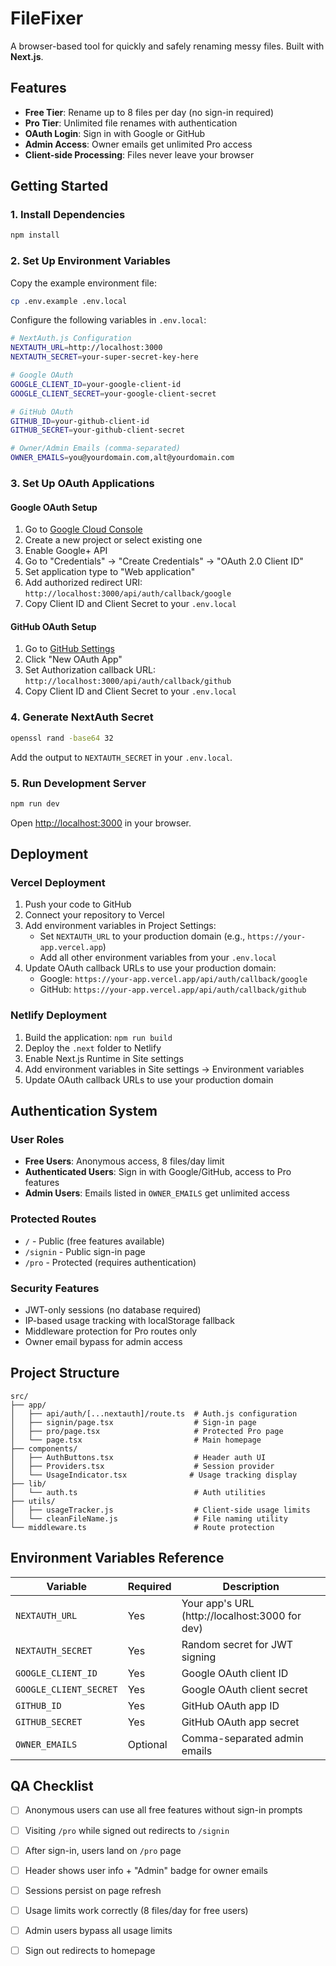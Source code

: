 # FileFixer

A browser-based tool for quickly and safely renaming messy files. Built with **Next.js**.

## Features

- **Free Tier**: Rename up to 8 files per day (no sign-in required)
- **Pro Tier**: Unlimited file renames with authentication
- **OAuth Login**: Sign in with Google or GitHub
- **Admin Access**: Owner emails get unlimited Pro access
- **Client-side Processing**: Files never leave your browser

## Getting Started

### 1. Install Dependencies

```bash
npm install
```

### 2. Set Up Environment Variables

Copy the example environment file:

```bash
cp .env.example .env.local
```

Configure the following variables in `.env.local`:

```bash
# NextAuth.js Configuration
NEXTAUTH_URL=http://localhost:3000
NEXTAUTH_SECRET=your-super-secret-key-here

# Google OAuth
GOOGLE_CLIENT_ID=your-google-client-id
GOOGLE_CLIENT_SECRET=your-google-client-secret

# GitHub OAuth  
GITHUB_ID=your-github-client-id
GITHUB_SECRET=your-github-client-secret

# Owner/Admin Emails (comma-separated)
OWNER_EMAILS=you@yourdomain.com,alt@yourdomain.com
```

### 3. Set Up OAuth Applications

#### Google OAuth Setup
1. Go to [Google Cloud Console](https://console.cloud.google.com/)
2. Create a new project or select existing one
3. Enable Google+ API
4. Go to "Credentials" → "Create Credentials" → "OAuth 2.0 Client ID"
5. Set application type to "Web application"
6. Add authorized redirect URI: `http://localhost:3000/api/auth/callback/google`
7. Copy Client ID and Client Secret to your `.env.local`

#### GitHub OAuth Setup
1. Go to [GitHub Settings](https://github.com/settings/developers)
2. Click "New OAuth App"
3. Set Authorization callback URL: `http://localhost:3000/api/auth/callback/github`
4. Copy Client ID and Client Secret to your `.env.local`

### 4. Generate NextAuth Secret

```bash
openssl rand -base64 32
```

Add the output to `NEXTAUTH_SECRET` in your `.env.local`.

### 5. Run Development Server

```bash
npm run dev
```

Open [http://localhost:3000](http://localhost:3000) in your browser.

## Deployment

### Vercel Deployment

1. Push your code to GitHub
2. Connect your repository to Vercel
3. Add environment variables in Project Settings:
   - Set `NEXTAUTH_URL` to your production domain (e.g., `https://your-app.vercel.app`)
   - Add all other environment variables from your `.env.local`
4. Update OAuth callback URLs to use your production domain:
   - Google: `https://your-app.vercel.app/api/auth/callback/google`
   - GitHub: `https://your-app.vercel.app/api/auth/callback/github`

### Netlify Deployment

1. Build the application: `npm run build`
2. Deploy the `.next` folder to Netlify
3. Enable Next.js Runtime in Site settings
4. Add environment variables in Site settings → Environment variables
5. Update OAuth callback URLs to use your production domain

## Authentication System

### User Roles

- **Free Users**: Anonymous access, 8 files/day limit
- **Authenticated Users**: Sign in with Google/GitHub, access to Pro features
- **Admin Users**: Emails listed in `OWNER_EMAILS` get unlimited access

### Protected Routes

- `/` - Public (free features available)
- `/signin` - Public sign-in page
- `/pro` - Protected (requires authentication)

### Security Features

- JWT-only sessions (no database required)
- IP-based usage tracking with localStorage fallback
- Middleware protection for Pro routes only
- Owner email bypass for admin access

## Project Structure

```
src/
├── app/
│   ├── api/auth/[...nextauth]/route.ts  # Auth.js configuration
│   ├── signin/page.tsx                  # Sign-in page
│   ├── pro/page.tsx                     # Protected Pro page
│   └── page.tsx                         # Main homepage
├── components/
│   ├── AuthButtons.tsx                  # Header auth UI
│   ├── Providers.tsx                    # Session provider
│   └── UsageIndicator.tsx              # Usage tracking display
├── lib/
│   └── auth.ts                          # Auth utilities
├── utils/
│   ├── usageTracker.js                  # Client-side usage limits
│   └── cleanFileName.js                 # File naming utility
└── middleware.ts                        # Route protection
```

## Environment Variables Reference

| Variable | Required | Description |
|----------|----------|-------------|
| `NEXTAUTH_URL` | Yes | Your app's URL (http://localhost:3000 for dev) |
| `NEXTAUTH_SECRET` | Yes | Random secret for JWT signing |
| `GOOGLE_CLIENT_ID` | Yes | Google OAuth client ID |
| `GOOGLE_CLIENT_SECRET` | Yes | Google OAuth client secret |
| `GITHUB_ID` | Yes | GitHub OAuth app ID |
| `GITHUB_SECRET` | Yes | GitHub OAuth app secret |
| `OWNER_EMAILS` | Optional | Comma-separated admin emails |

## QA Checklist

- [ ] Anonymous users can use all free features without sign-in prompts
- [ ] Visiting `/pro` while signed out redirects to `/signin`
- [ ] After sign-in, users land on `/pro` page
- [ ] Header shows user info + "Admin" badge for owner emails
- [ ] Sessions persist on page refresh
- [ ] Usage limits work correctly (8 files/day for free users)
- [ ] Admin users bypass all usage limits
- [ ] Sign out redirects to homepage

